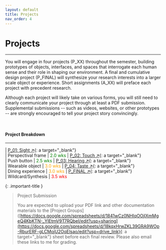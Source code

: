 ```yaml
---
layout: default
title: Projects
nav_order: 4
---
```


# Projects

---

You will engage in four projects (P_XX) throughout the semester, building prototypes of objects, interfaces, and spaces that interrogate each human sense and their role in shaping our environment. A final and cumulative design project (P_FINAL) will synthesize your research interests into a larger scale object or experience. Short assignments (A_XX) will preface each project with precedent research.

Although each project will likely take on various forms, you will still need to clearly communicate your project through at least a PDF submission. Supplemental submissions -- such as videos, websites, or other prototypes -- are strongly encouraged to tell your project story convincingly.

<br>

#### Project Breakdown

---

| [P_01: Sight ↗](https://docs.google.com/document/d/15VjzqDmpGq_z_M3umxLjYRkjxQO1gLgZB3FYTS---hg/edit?usp=drive_link){: a target="_blank"} <br>         | Perspectival frame      | <span style="color: green">2.0 wks</span>
| [P_02: Touch ↗](https://docs.google.com/document/d/1lj0AX8xuKf4JYOXSNI7eJ2mGQy34YaHhr3rLtsHpxkg/edit?usp=drive_link){: a target="_blank"} <br>         | Push button             | <span style="color: green">2.5 wks</span>
| [P_03: Hearing ↗](https://docs.google.com/document/d/1f-yu5EYlwIuCfESC_mA0apu8nicbkjwFSKVQ-fjgB80/edit?usp=drive_link){: a target="_blank"} <br>       | Wearable object         | <span style="color: orange">3.0 wks</span>
| [P_04: Taste ↗](https://docs.google.com/document/d/1lTT1EyA1cPdklHV9Mx7COA3k5qYO2uMsA_GLJWLMAPU/edit?usp=drive_link){: a target="_blank"} <br>         | Dining experience       | <span style="color: orange">3.0 wks</span>
| [P_FINAL ↗](https://docs.google.com/document/d/1gAQ-NS2Yg14qPSKppLre55HPT5Je_cihBpQubU8cxic/edit?usp=drive_link){: a target="_blank"} <br>             | Wildcard/Synthesis      | <span style="color: red">3.5 wks</span>

{: .important-title }
> Project Submission
>
> You are expected to upload your PDF link and other documentation materials to the [Project Groups]([https://docs.google.com/spreadsheets/d/1841wCz0NHIqOOjlXmMgeQ4KbKTN-_YIEtmV9T7RQbeI/edit?usp=sharing](https://docs.google.com/spreadsheets/d/18kqxHrwZKL39GRA9WOp-RburERF-gLCMojU2OqElsao/edit?usp=drive_link){: a target="_blank"} sheet before each final review. Please also email these links to me for grading.
